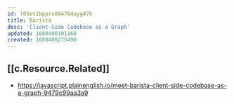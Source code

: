 ```yaml
---
id: l05et1kpprx884784ayg47k
title: Barista
desc: 'Client-Side Codebase as a Graph'
updated: 1680400301168
created: 1680400275490
---
```


## [[c.Resource.Related]]

- https://javascript.plainenglish.io/meet-barista-client-side-codebase-as-a-graph-9479c99aa3a9